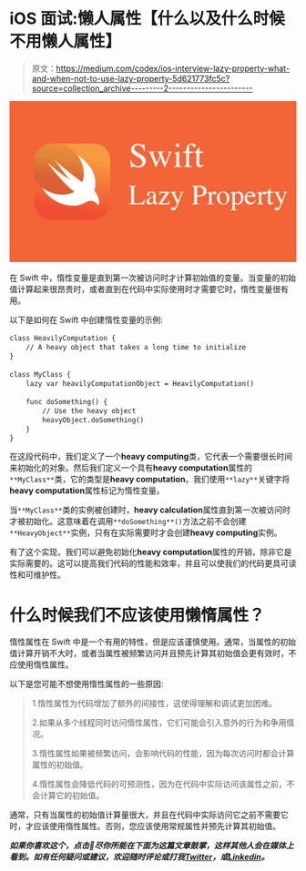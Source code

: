 # iOS 面试:懒人属性【什么以及什么时候不用懒人属性】

> 原文：<https://medium.com/codex/ios-interview-lazy-property-what-and-when-not-to-use-lazy-property-5d621773fc5c?source=collection_archive---------2----------------------->

![](img/f111b7672fa2c59b355320f7f2347787.png)

在 Swift 中，惰性变量是直到第一次被访问时才计算初始值的变量。当变量的初始值计算起来很昂贵时，或者直到在代码中实际使用时才需要它时，惰性变量很有用。

以下是如何在 Swift 中创建惰性变量的示例:

```
class HeavilyComputation {
    // A heavy object that takes a long time to initialize
}

class MyClass {
    lazy var heavilyComputationObject = HeavilyComputation()

    func doSomething() {
        // Use the heavy object
        heavyObject.doSomething()
    }
}
```

在这段代码中，我们定义了一个**heavy computing**类，它代表一个需要很长时间来初始化的对象。然后我们定义一个具有**heavy computation**属性的`**MyClass**`类，它的类型是**heavy computation**。我们使用`**lazy**`关键字将**heavy computation**属性标记为惰性变量。

当`**MyClass**`类的实例被创建时，**heavy calculation**属性直到第一次被访问时才被初始化。这意味着在调用`**doSomething**()`方法之前不会创建`**HeavyObject**`实例，只有在实际需要时才会创建**heavy computing**实例。

有了这个实现，我们可以避免初始化**heavy computation**属性的开销，除非它是实际需要的。这可以提高我们代码的性能和效率，并且可以使我们的代码更具可读性和可维护性。

# 什么时候我们不应该使用懒惰属性？

惰性属性在 Swift 中是一个有用的特性，但是应该谨慎使用。通常，当属性的初始值计算开销不大时，或者当属性被频繁访问并且预先计算其初始值会更有效时，不应使用惰性属性。

以下是您可能不想使用惰性属性的一些原因:

> 1.惰性属性为代码增加了额外的间接性，这使得理解和调试更加困难。
> 
> 2.如果从多个线程同时访问惰性属性，它们可能会引入意外的行为和争用情况。
> 
> 3.惰性属性如果被频繁访问，会影响代码的性能，因为每次访问时都会计算属性的初始值。
> 
> 4.惰性属性会降低代码的可预测性，因为在代码中实际访问该属性之前，不会计算它的初始值。

通常，只有当属性的初始值计算量很大，并且在代码中实际访问它之前不需要它时，才应该使用惰性属性。否则，您应该使用常规属性并预先计算其初始值。

***如果你喜欢这个，点击💚尽你所能在下面为这篇文章鼓掌，这样其他人会在媒体上看到。如有任何疑问或建议，欢迎随时评论或打我***[***Twitter***](https://twitter.com/b_banzara)***，或***[***Linkedin***](https://www.linkedin.com/in/rranjanchchn/)***。***